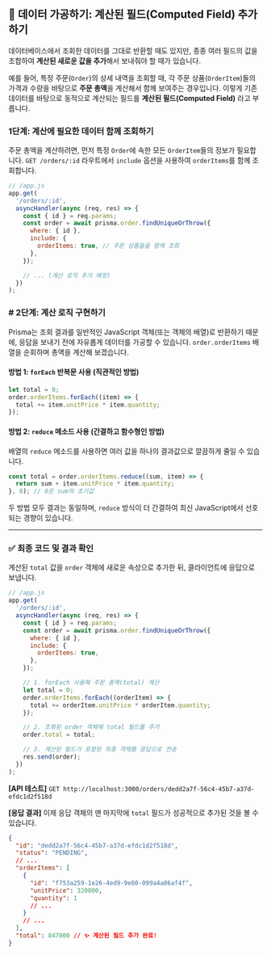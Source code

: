 ## 🔢 데이터 가공하기: 계산된 필드(Computed Field) 추가하기

데이터베이스에서 조회한 데이터를 그대로 반환할 때도 있지만, 종종 여러 필드의 값을 조합하여 **계산된 새로운 값을 추가**해서 보내줘야 할 때가 있습니다.

예를 들어, 특정 주문(`Order`)의 상세 내역을 조회할 때, 각 주문 상품(`OrderItem`)들의 가격과 수량을 바탕으로 **주문 총액**을 계산해서 함께 보여주는 경우입니다. 이렇게 기존 데이터를 바탕으로 동적으로 계산되는 필드를 **계산된 필드(Computed Field)** 라고 부릅니다.

### 1단계: 계산에 필요한 데이터 함께 조회하기

주문 총액을 계산하려면, 먼저 특정 `Order`에 속한 모든 `OrderItem`들의 정보가 필요합니다. `GET /orders/:id` 라우트에서 `include` 옵션을 사용하여 `orderItems`를 함께 조회합니다.

```javascript
// /app.js
app.get(
  '/orders/:id',
  asyncHandler(async (req, res) => {
    const { id } = req.params;
    const order = await prisma.order.findUniqueOrThrow({
      where: { id },
      include: {
        orderItems: true, // 주문 상품들을 함께 조회
      },
    });

    // ... (계산 로직 추가 예정)
  })
);
```

### # 2단계: 계산 로직 구현하기

Prisma는 조회 결과를 일반적인 JavaScript 객체(또는 객체의 배열)로 반환하기 때문에, 응답을 보내기 전에 자유롭게 데이터를 가공할 수 있습니다. `order.orderItems` 배열을 순회하며 총액을 계산해 보겠습니다.

#### **방법 1: `forEach` 반복문 사용 (직관적인 방법)**

```javascript
let total = 0;
order.orderItems.forEach((item) => {
  total += item.unitPrice * item.quantity;
});
```

#### **방법 2: `reduce` 메소드 사용 (간결하고 함수형인 방법)**

배열의 `reduce` 메소드를 사용하면 여러 값을 하나의 결과값으로 깔끔하게 줄일 수 있습니다.

```javascript
const total = order.orderItems.reduce((sum, item) => {
  return sum + item.unitPrice * item.quantity;
}, 0); // 0은 sum의 초기값
```

두 방법 모두 결과는 동일하며, `reduce` 방식이 더 간결하여 최신 JavaScript에서 선호되는 경향이 있습니다.

---

### ✅ 최종 코드 및 결과 확인

계산된 `total` 값을 `order` 객체에 새로운 속성으로 추가한 뒤, 클라이언트에 응답으로 보냅니다.

```javascript
// /app.js
app.get(
  '/orders/:id',
  asyncHandler(async (req, res) => {
    const { id } = req.params;
    const order = await prisma.order.findUniqueOrThrow({
      where: { id },
      include: {
        orderItems: true,
      },
    });

    // 1. forEach 사용해 주문 총액(total) 계산
    let total = 0;
    order.orderItems.forEach((orderItem) => {
      total += orderItem.unitPrice * orderItem.quantity;
    });

    // 2. 조회된 order 객체에 total 필드를 추가
    order.total = total;

    // 3. 계산된 필드가 포함된 최종 객체를 응답으로 전송
    res.send(order);
  })
);
```

**[API 테스트]**
`GET http://localhost:3000/orders/dedd2a7f-56c4-45b7-a37d-efdc1d2f518d`

**[응답 결과]**
이제 응답 객체의 맨 마지막에 `total` 필드가 성공적으로 추가된 것을 볼 수 있습니다.

```json
{
  "id": "dedd2a7f-56c4-45b7-a37d-efdc1d2f518d",
  "status": "PENDING",
  // ...
  "orderItems": [
    {
      "id": "f753a259-1e26-4ed9-9e60-099a4a06af4f",
      "unitPrice": 320000,
      "quantity": 1
      // ...
    }
    // ...
  ],
  "total": 847000 // ✨ 계산된 필드 추가 완료!
}
```
